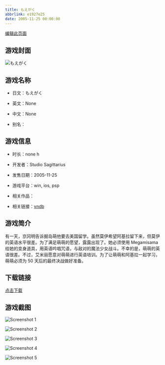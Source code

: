 ```yaml
---
title: もえがく
abbrlink: e1927e25
date: 2005-11-25 00:00:00
---
```

[编辑此页面](https://github.com/ACG-3/ADV3-source/blob/main/source/_posts/%E3%82%82%E3%81%88%E3%81%8C%E3%81%8F.md)

## 游戏封面

![もえがく](https://pan.timero.xyz/d/onedrive/img_lib_001/%E3%82%82%E3%81%88%E3%81%8C%E3%81%8F_cover.avif)


## 游戏名称

- 日文：もえがく
- 英文：None
- 中文：None

- 别名：


## 游戏信息

- 时长：none h
- 开发者：Studio Sagittarius
- 发售日期：2005-11-25
- 游戏平台：win, ios, psp
- 相关作品：

- 相关链接：[vndb](https://vndb.org/v11699)


## 游戏简介

有一天，京冈明告诉掘岛萌他要去美国留学。虽然莫伊希望阿基拉留下来，但莫伊的英语水平很差。为了满足萌萌的愿望，露露出现了。她必须使用 Megamisama 给她的变身道具，用英语吟唱咒语，与敌对的魔法少女战斗。不幸的是，萌萌的英语很差。不过，艾米丽愿意对萌萌进行英语培训。为了让萌萌和阿基拉一起学习，萌萌必须为 50 天后的最终决战做好准备。




## 下载链接

[点击下载](https://pan.timero.xyz/onedrive/adv_lib_001/%E3%82%82%E3%81%88%E3%81%8C%E3%81%8F)


## 游戏截图


![Screenshot 1](https://pan.timero.xyz/d/onedrive/img_lib_001/%E3%82%82%E3%81%88%E3%81%8C%E3%81%8F_Screenshot_1.avif)

![Screenshot 2](https://pan.timero.xyz/d/onedrive/img_lib_001/%E3%82%82%E3%81%88%E3%81%8C%E3%81%8F_Screenshot_2.avif)

![Screenshot 3](https://pan.timero.xyz/d/onedrive/img_lib_001/%E3%82%82%E3%81%88%E3%81%8C%E3%81%8F_Screenshot_3.avif)

![Screenshot 4](https://pan.timero.xyz/d/onedrive/img_lib_001/%E3%82%82%E3%81%88%E3%81%8C%E3%81%8F_Screenshot_4.avif)

![Screenshot 5](https://pan.timero.xyz/d/onedrive/img_lib_001/%E3%82%82%E3%81%88%E3%81%8C%E3%81%8F_Screenshot_5.avif)

